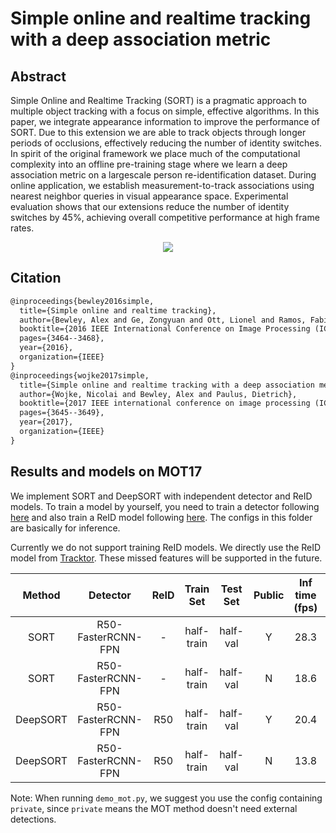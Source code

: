 # Simple online and realtime tracking with a deep association metric

## Abstract

<!-- [ABSTRACT] -->

Simple Online and Realtime Tracking (SORT) is a pragmatic approach to multiple object tracking with a focus on simple, effective algorithms. In this paper, we integrate appearance information to improve the performance of SORT. Due to this extension we are able to track objects through longer periods of occlusions, effectively reducing the number of identity switches. In spirit of the original framework we place much of the computational complexity into an offline pre-training stage where we learn a deep association metric on a largescale person re-identification dataset. During online application, we establish measurement-to-track associations using nearest neighbor queries in visual appearance space. Experimental evaluation shows that our extensions reduce the number of identity switches by 45%, achieving overall competitive performance at high frame rates.

<!-- [IMAGE] -->

<div align="center">
  <img src="https://user-images.githubusercontent.com/26813582/145542023-22950508-b35f-41b6-bc78-33d6a82bc3c3.png"/>
</div>

## Citation

<!-- [ALGORITHM] -->

```latex
@inproceedings{bewley2016simple,
  title={Simple online and realtime tracking},
  author={Bewley, Alex and Ge, Zongyuan and Ott, Lionel and Ramos, Fabio and Upcroft, Ben},
  booktitle={2016 IEEE International Conference on Image Processing (ICIP)},
  pages={3464--3468},
  year={2016},
  organization={IEEE}
}
@inproceedings{wojke2017simple,
  title={Simple online and realtime tracking with a deep association metric},
  author={Wojke, Nicolai and Bewley, Alex and Paulus, Dietrich},
  booktitle={2017 IEEE international conference on image processing (ICIP)},
  pages={3645--3649},
  year={2017},
  organization={IEEE}
}
```

## Results and models on MOT17

We implement SORT and DeepSORT with independent detector and ReID models. To train a model by yourself, you need to train a detector following [here](../../det/) and also train a ReID model following [here](../../reid).
The configs in this folder are basically for inference.

Currently we do not support training ReID models.
We directly use the ReID model from [Tracktor](https://github.com/phil-bergmann/tracking_wo_bnw). These missed features will be supported in the future.

|  Method  |      Detector      | ReID | Train Set  | Test Set | Public | Inf time (fps) | MOTA | IDF1 |  FP   |  FN   | IDSw. |                           Config                            |                                                                                                         Download                                                                                                         |
| :------: | :----------------: | :--: | :--------: | :------: | :----: | :------------: | :--: | :--: | :---: | :---: | :---: | :---------------------------------------------------------: | :----------------------------------------------------------------------------------------------------------------------------------------------------------------------------------------------------------------------: |
|   SORT   | R50-FasterRCNN-FPN |  -   | half-train | half-val |   Y    |      28.3      | 46.0 | 46.6 |  289  | 82451 | 4581  |   [config](sort_faster-rcnn_fpn_4e_mot17-public-half.py)    |                                                   [detector](https://download.openmmlab.com/mmtracking/mot/faster_rcnn/faster-rcnn_r50_fpn_4e_mot17-half-64ee2ed4.pth)                                                   |
|   SORT   | R50-FasterRCNN-FPN |  -   | half-train | half-val |   N    |      18.6      | 62.0 | 57.8 | 15171 | 40437 | 5841  |   [config](sort_faster-rcnn_fpn_4e_mot17-private-half.py)   |                                                   [detector](https://download.openmmlab.com/mmtracking/mot/faster_rcnn/faster-rcnn_r50_fpn_4e_mot17-half-64ee2ed4.pth)                                                   |
| DeepSORT | R50-FasterRCNN-FPN | R50  | half-train | half-val |   Y    |      20.4      | 48.1 | 60.8 |  283  | 82445 | 1199  | [config](deepsort_faster-rcnn_fpn_4e_mot17-public-half.py)  | [detector](https://download.openmmlab.com/mmtracking/mot/faster_rcnn/faster-rcnn_r50_fpn_4e_mot17-half-64ee2ed4.pth) [reid](https://download.openmmlab.com/mmtracking/mot/reid/tracktor_reid_r50_iter25245-a452f51f.pth) |
| DeepSORT | R50-FasterRCNN-FPN | R50  | half-train | half-val |   N    |      13.8      | 63.8 | 69.6 | 15060 | 40326 | 3183  | [config](deepsort_faster-rcnn_fpn_4e_mot17-private-half.py) | [detector](https://download.openmmlab.com/mmtracking/mot/faster_rcnn/faster-rcnn_r50_fpn_4e_mot17-half-64ee2ed4.pth) [reid](https://download.openmmlab.com/mmtracking/mot/reid/tracktor_reid_r50_iter25245-a452f51f.pth) |

Note: When running `demo_mot.py`, we suggest you use the config containing `private`, since `private` means the MOT method doesn't need external detections.
